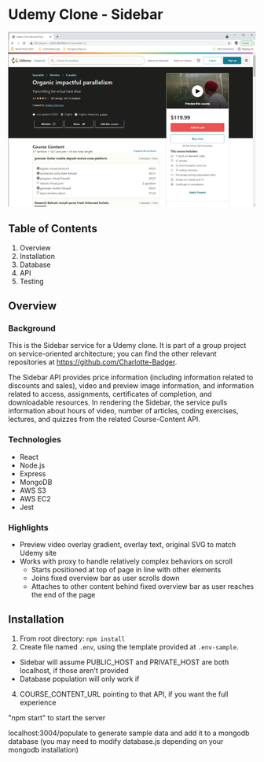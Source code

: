 # Udemy Clone - Sidebar

![Sidebar on page load](/readme_assets/sidebar_on_page_load.png)

## Table of Contents

1. Overview
2. Installation
3. Database
4. API
5. Testing

## Overview

### Background

This is the Sidebar service for a Udemy clone. It is part of a group project on service-oriented architecture; you can find the other relevant repositories at https://github.com/Charlotte-Badger.

The Sidebar API provides price information (including information related to discounts and sales), video and preview image information, and information related to access, assignments, certificates of completion, and downloadable resources. In rendering the Sidebar, the service pulls information about hours of video, number of articles, coding exercises, lectures, and quizzes from the related Course-Content API.

### Technologies

* React
* Node.js
* Express
* MongoDB
* AWS S3
* AWS EC2
* Jest

### Highlights

* Preview video overlay gradient, overlay text, original SVG to match Udemy site
* Works with proxy to handle relatively complex behaviors on scroll
  * Starts positioned at top of page in line with other elements
  * Joins fixed overview bar as user scrolls down  
  * Attaches to other content behind fixed overview bar as user reaches the end of the page 

## Installation

1. From root directory: `npm install`
2. Create file named `.env`, using the template provided at `.env-sample`.
  * Sidebar will assume PUBLIC_HOST and PRIVATE_HOST are both localhost, if those aren't provided
  * Database population will only work if  
4. COURSE_CONTENT_URL pointing to that API, if you want the full experience


"npm start" to start the server

localhost:3004/populate to generate sample data and add it to a mongodb database (you may need to modify database.js depending on your mongodb installation)
